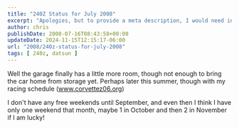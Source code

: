 ```yaml
---
title: "240Z Status for July 2008"
excerpt: "Apologies, but to provide a meta description, I would need information about the blog post's content. Could you please provide it?"
author: chris
publishDate: 2008-07-16T08:43:58+00:00
updateDate: 2024-11-15T12:15:17-06:00
url: "2008/240z-status-for-july-2008"
tags: [ 240z, datsun ]
---
```


Well the garage finally has a little more room, though not enough to bring the car home from storage yet. Perhaps later this summer, though with my racing schedule (www.corvettez06.org)  

I don't have any free weekends until September, and even then I think I have only one weekend that month, maybe 1 in October and then 2 in November if I am lucky!